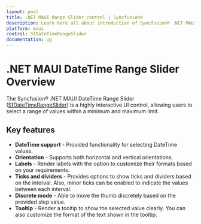 ```yaml
---
layout: post
title: .NET MAUI Range Slider control | Syncfusion®
description: Learn here all about introduction of Syncfusion® .NET MAUI Range Slider (SfDateTimeRangeSlider) control with key features and more.
platform: maui
control: SfDateTimeRangeSlider
documentation: ug
---
```


# .NET MAUI DateTime Range Slider Overview

The Syncfusion® .NET MAUI DateTime Range Slider ([SfDateTimeRangeSlider](https://www.syncfusion.com/maui-controls/maui-range-slider)) is a highly interactive UI control, allowing users to select a range of values within a minimum and maximum limit.

## Key features

* **DateTime support** - Provided functionality for selecting DateTime values.
* **Orientation** - Supports both horizontal and vertical orientations.
* **Labels** - Render labels with the option to customize their formats based on your requirements.
* **Ticks and dividers** - Provides options to show ticks and dividers based on the interval. Also, minor ticks can be enabled to indicate the values between each interval. 
* **Discrete mode** - Able to move the thumb discretely based on the provided step value.
* **Tooltip** - Render a tooltip to show the selected value clearly. You can also customize the format of the text shown in the tooltip.

